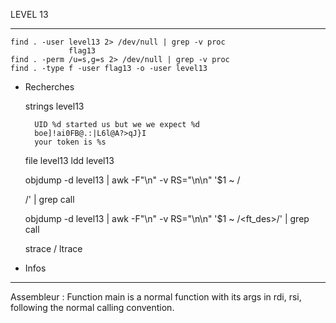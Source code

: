 LEVEL 13

------------------------------------------------------------------------------------------------------------------------

    find . -user level13 2> /dev/null | grep -v proc
                 flag13
    find . -perm /u=s,g=s 2> /dev/null | grep -v proc
    find . -type f -user flag13 -o -user level13
    
* Recherches


    strings level13

        UID %d started us but we we expect %d
        boe]!ai0FB@.:|L6l@A?>qJ}I
        your token is %s

    file level13
    ldd level13

    objdump -d level13 | awk -F"\n" -v RS="\n\n" '$1 ~ /<main>/' | grep call

    objdump -d level13 | awk -F"\n" -v RS="\n\n" '$1 ~ /<ft_des>/' | grep call

    strace / ltrace



* Infos

------------------------------------------------------------------------------------------------------------------------

Assembleur : Function main is a normal function with its args in rdi, rsi, following the normal calling convention. 